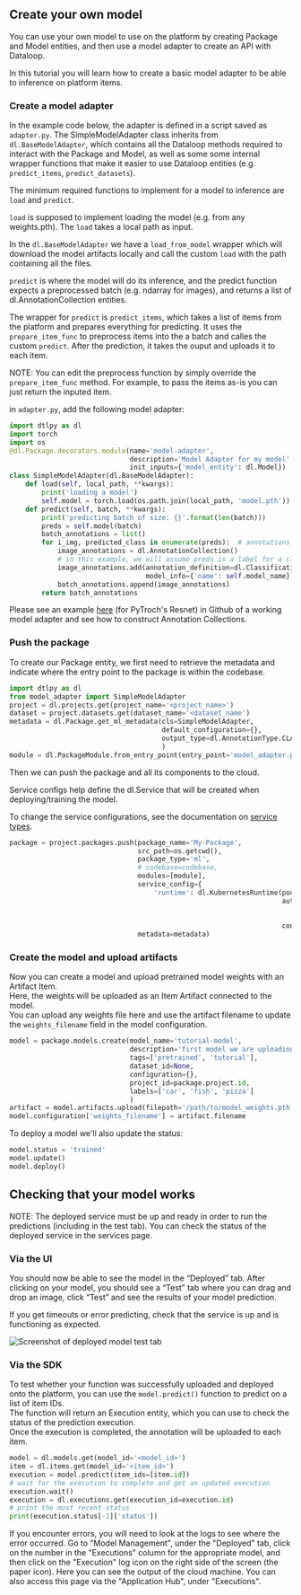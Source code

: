 ## Create your own model  
  
You can use your own model to use on the platform by creating Package and Model entities, and then use a model adapter to create an API with Dataloop.  
  
In this tutorial you will learn how to create a basic model adapter to be able to inference on platform items.  
  
### Create a model adapter  
  
In the example code below, the adapter is defined in a script saved as `adapter.py`. The SimpleModelAdapter class inherits from `dl.BaseModelAdapter`, which contains all the Dataloop methods required to interact with the Package and Model, as well as some some internal wrapper functions that make it easier to use Dataloop entities (e.g. `predict_items`, `predict_datasets`).  
  
The minimum required functions to implement for a model to inference are `load` and `predict`.  
  
`load` is supposed to implement loading the model (e.g. from any weights.pth). The `load` takes a local path as input.  
  
In the `dl.BaseModelAdapter` we have a `load_from_model` wrapper which will download the model artifacts locally and call the custom `load` with the path containing all the files.  
  
`predict` is where the model will do its inference, and the predict function expects a preprocessed batch (e.g. ndarray for images), and returns a list of dl.AnnotationCollection entities.  
  
The wrapper for `predict` is `predict_items`, which takes a list of items from the platform and prepares everything for predicting. It uses the `prepare_item_func` to preprocess items into the a batch and calles the custom `predict`. After the prediction, it takes the ouput and uploads it to each item.  
  
NOTE: You can edit the preprocess function by simply override the `prepare_item_func` method. For example, to pass the items as-is you can just return the inputed item.  
  
in `adapter.py`, add the following model adapter:  

```python
import dtlpy as dl
import torch
import os
@dl.Package.decorators.module(name='model-adapter',
                              description='Model Adapter for my model',
                              init_inputs={'model_entity': dl.Model})
class SimpleModelAdapter(dl.BaseModelAdapter):
    def load(self, local_path, **kwargs):
        print('loading a model')
        self.model = torch.load(os.path.join(local_path, 'model.pth'))
    def predict(self, batch, **kwargs):
        print('predicting batch of size: {}'.format(len(batch)))
        preds = self.model(batch)
        batch_annotations = list()
        for i_img, predicted_class in enumerate(preds):  # annotations per image
            image_annotations = dl.AnnotationCollection()
            # in this example, we will assume preds is a label for a classification model
            image_annotations.add(annotation_definition=dl.Classification(label=predicted_class),
                                  model_info={'name': self.model_name})
            batch_annotations.append(image_annotations)
        return batch_annotations
```
Please see an example [here](https://github.com/dataloop-ai-apps/torch-models/blob/main/adapters/resnet/resnet_adapter.py) (for PyTroch's Resnet) in Github of a working model adapter and see how to construct Annotation Collections.  
  
### Push the package  
  
To create our Package entity, we first need to retrieve the metadata and indicate where the entry point to the package is within the codebase.  
  

```python
import dtlpy as dl
from model_adapter import SimpleModelAdapter
project = dl.projects.get(project_name='<project_name>')
dataset = project.datasets.get(dataset_name='<dataset_name')
metadata = dl.Package.get_ml_metadata(cls=SimpleModelAdapter,
                                      default_configuration={},
                                      output_type=dl.AnnotationType.CLASSIFICATION
                                      )
module = dl.PackageModule.from_entry_point(entry_point='model_adapter.py')
```
Then we can push the package and all its components to the cloud.  
  
Service configs help define the dl.Service that will be created when deploying/training the model.  
  
To change the service configurations, see the documentation on [service types](https://dataloop.ai/docs/service-runtime).  
  

```python
package = project.packages.push(package_name='My-Package',
                                src_path=os.getcwd(),
                                package_type='ml',
                                # codebase=codebase,
                                modules=[module],
                                service_config={
                                    'runtime': dl.KubernetesRuntime(pod_type=dl.INSTANCE_CATALOG_GPU_K80_S,
                                                                    autoscaler=dl.KubernetesRabbitmqAutoscaler(
                                                                        min_replicas=0,
                                                                        max_replicas=1),
                                                                    concurrency=1).to_json()},
                                metadata=metadata)
```
### Create the model and upload artifacts  
  
Now you can create a model and upload pretrained model weights with an Artifact Item.  
Here, the weights will be uploaded as an Item Artifact connected to the model.  
You can upload any weights file here and use the artifact filename to update the `weights_filename` field in the model configuration.  
  
  

```python
model = package.models.create(model_name='tutorial-model',
                              description='first model we are uploading',
                              tags=['pretrained', 'tutorial'],
                              dataset_id=None,
                              configuration={},
                              project_id=package.project.id,
                              labels=['car', 'fish', 'pizza']
                              )
artifact = model.artifacts.upload(filepath='/path/to/model_weights.pth')
model.configuration['weights_filename'] = artifact.filename
```
To deploy a model we'll also update the status:  
  

```python
model.status = 'trained'
model.update()
model.deploy()
```
## Checking that your model works  
  
NOTE: The deployed service must be up and ready in order to run the predictions (including in the test tab). You can check the status of the deployed service in the services page.  
  
### Via the UI  
  
You should now be able to see the model in the “Deployed” tab. After clicking on your model, you should see a “Test” tab where you can drag and drop an image, click “Test” and see the results of your model prediction.  
  
If you get timeouts or error predicting, check that the service is up and is functioning as expected.  
  
![Screenshot of deployed model test tab](../../../assets/images/model_management/test_tab.png)  
  
### Via the SDK  
  
To test whether your function was successfully uploaded and deployed onto the platform, you can use the `model.predict()` function to predict on a list of item IDs.  
The function will return an Execution entity, which you can use to check the status of the prediction execution.  
Once the execution is completed, the annotation will be uploaded to each item.  

```python
model = dl.models.get(model_id='<model_id>')
item = dl.items.get(model_id='<item_id>')
execution = model.predict(item_ids=[item.id])
# wait for the execution to complete and get an updated execution
execution.wait()
execution = dl.executions.get(execution_id=execution.id)
# print the most recent status
print(execution.status[-1]['status'])
```
  
If you encounter errors, you will need to look at the logs to see where the error occurred.  Go to "Model Management", under the "Deployed" tab, click on the number in the "Executions" column for the appropriate model, and then click on the "Execution" log icon on the right side of the screen (the paper icon). Here you can see the output of the cloud machine. You can also access this page via the "Application Hub", under "Executions".  
